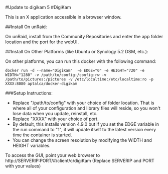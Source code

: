#Update to digikam 5
#DigiKam

This is an X application accessible in a browser window.

##Install On unRaid:

On unRaid, install from the Community Repositories and enter the app folder location and the port for the webUI.


##Install On Other Platforms (like Ubuntu or Synology 5.2 DSM, etc.):

On other platforms, you can run this docker with the following command:

```
docker run -d --name="DigiKam"  -e EDGE="0" -e HEIGHT="720" -e WIDTH="1280" -v /path/to/config:/config:rw -v /path/to/pictures:/pictures -v /etc/localtime:/etc/localtime:ro -p XXXX:8080 aptalca/docker-digikam
```

###Setup Instructions:

- Replace "/path/to/config" with your choice of folder location. That is where all of your configuration and library files will reside, so you won't lose data when you update, reinstall, etc.
- Replace "XXXX" with your choice of port.
- By default, this installs version 4.9.0 but if you set the EDGE variable in the run command to "1", it will update itself to the latest version every time the container is started.
- You can change the screen resolution by modifying the WIDTH and HEIGHT variables.

To access the GUI, point your web browser to http://SERVERIP:PORT/#/client/c/digiKam (Replace SERVERIP and PORT with your values)
